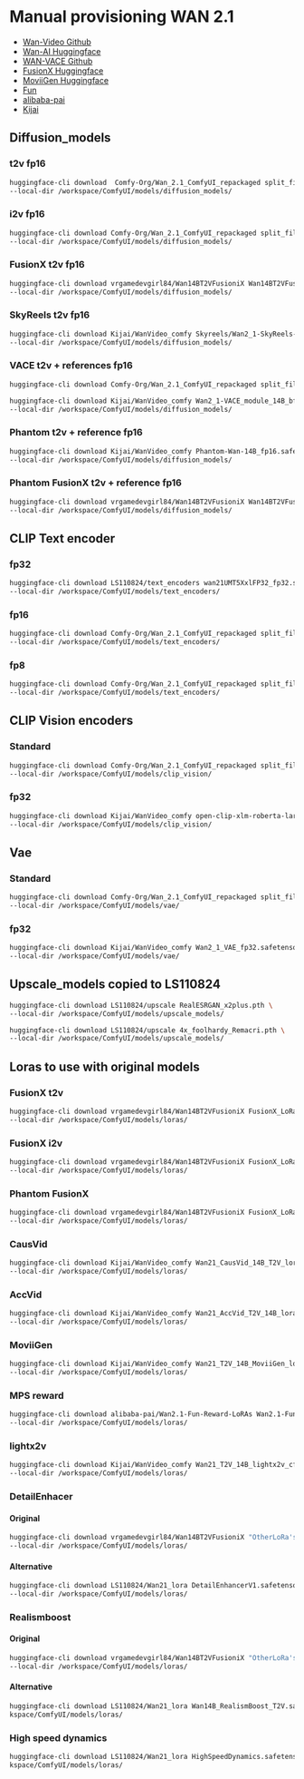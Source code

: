 # Manual provisioning WAN 2.1

- [Wan-Video Github](https://github.com/Wan-Video)
- [Wan-AI Huggingface](https://huggingface.co/Wan-AI)  
- [WAN-VACE Github](https://github.com/ali-vilab/VACE)
- [FusionX Huggingface](https://huggingface.co/vrgamedevgirl84/Wan14BT2VFusioniX)
- [MoviiGen Huggingface](https://huggingface.co/ZuluVision/MoviiGen1.1)
- [Fun](https://huggingface.co/collections/alibaba-pai/wan21-fun-v11-680f514c89fe7b4df9d44f17)
- [alibaba-pai](https://huggingface.co/collections/alibaba-pai/wan21-fun-67e4fb3b76ca01241eb7e334)
- [Kijai](https://huggingface.co/Kijai/WanVideo_comfy)

## Diffusion_models

### t2v fp16

```bash
huggingface-cli download  Comfy-Org/Wan_2.1_ComfyUI_repackaged split_files/diffusion_models/wan2.1_t2v_14B_fp16.safetensors \
--local-dir /workspace/ComfyUI/models/diffusion_models/
``` 

### i2v fp16

```bash
huggingface-cli download Comfy-Org/Wan_2.1_ComfyUI_repackaged split_files/diffusion_models/wan2.1_i2v_720p_14B_fp16.safetensors \
--local-dir /workspace/ComfyUI/models/diffusion_models/
```

### FusionX t2v fp16

```bash
huggingface-cli download vrgamedevgirl84/Wan14BT2VFusioniX Wan14BT2VFusioniX_fp16_.safetensors \
--local-dir /workspace/ComfyUI/models/diffusion_models/
```

### SkyReels t2v fp16

```bash
huggingface-cli download Kijai/WanVideo_comfy Skyreels/Wan2_1-SkyReels-V2-DF-14B-720P_fp16.safetensors \
--local-dir /workspace/ComfyUI/models/diffusion_models/
```

### VACE t2v + references fp16

```bash
huggingface-cli download Comfy-Org/Wan_2.1_ComfyUI_repackaged split_files/diffusion_models/wan2.1_vace_14B_fp16.safetensors --local-dir /workspace/ComfyUI/models/diffusion_models/
```

```bash
huggingface-cli download Kijai/WanVideo_comfy Wan2_1-VACE_module_14B_bf16.safetensors \
--local-dir /workspace/ComfyUI/models/diffusion_models/
``` 

### Phantom t2v + reference fp16

```bash
huggingface-cli download Kijai/WanVideo_comfy Phantom-Wan-14B_fp16.safetensors \
--local-dir /workspace/ComfyUI/models/diffusion_models/
```

### Phantom FusionX t2v + reference fp16

```bash
huggingface-cli download vrgamedevgirl84/Wan14BT2VFusioniX Wan14BT2VFusioniX_Phantom_fp16.safetensors \
--local-dir /workspace/ComfyUI/models/diffusion_models/
```

## CLIP Text encoder

### fp32

```bash
huggingface-cli download LS110824/text_encoders wan21UMT5XxlFP32_fp32.safetensors \
--local-dir /workspace/ComfyUI/models/text_encoders/
```

### fp16

```bash
huggingface-cli download Comfy-Org/Wan_2.1_ComfyUI_repackaged split_files/text_encoders/umt5_xxl_fp16.safetensors \
--local-dir /workspace/ComfyUI/models/text_encoders/
```

### fp8

```bash
huggingface-cli download Comfy-Org/Wan_2.1_ComfyUI_repackaged split_files/text_encoders/umt5_xxl_fp8_e4m3fn_scaled.safetensors \
--local-dir /workspace/ComfyUI/models/text_encoders/
```

## CLIP Vision encoders

### Standard

```bash
huggingface-cli download Comfy-Org/Wan_2.1_ComfyUI_repackaged split_files/clip_vision/clip_vision_h.safetensors \
--local-dir /workspace/ComfyUI/models/clip_vision/
```

### fp32

```bash
huggingface-cli download Kijai/WanVideo_comfy open-clip-xlm-roberta-large-vit-huge-14_visual_fp32.safetensors \
--local-dir /workspace/ComfyUI/models/clip_vision/
```

## Vae

### Standard

```bash
huggingface-cli download Comfy-Org/Wan_2.1_ComfyUI_repackaged split_files/vae/wan_2.1_vae.safetensors \
--local-dir /workspace/ComfyUI/models/vae/
```

### fp32

```bash
huggingface-cli download Kijai/WanVideo_comfy Wan2_1_VAE_fp32.safetensors \
--local-dir /workspace/ComfyUI/models/vae/
```

## Upscale_models copied to LS110824

```bash
huggingface-cli download LS110824/upscale RealESRGAN_x2plus.pth \
--local-dir /workspace/ComfyUI/models/upscale_models/

huggingface-cli download LS110824/upscale 4x_foolhardy_Remacri.pth \
--local-dir /workspace/ComfyUI/models/upscale_models/
```

## Loras to use with original models

### FusionX t2v

```bash
huggingface-cli download vrgamedevgirl84/Wan14BT2VFusioniX FusionX_LoRa/Wan2.1_T2V_14B_FusionX_LoRA.safetensors \
--local-dir /workspace/ComfyUI/models/loras/
```

### FusionX i2v

```bash
huggingface-cli download vrgamedevgirl84/Wan14BT2VFusioniX FusionX_LoRa/Wan2.1_I2V_14B_FusionX_LoRA.safetensors \
--local-dir /workspace/ComfyUI/models/loras/
```

### Phantom FusionX

```bash
huggingface-cli download vrgamedevgirl84/Wan14BT2VFusioniX FusionX_LoRa/Phantom_Wan_14B_FusionX_LoRA.safetensors \
--local-dir /workspace/ComfyUI/models/loras/
```

### CausVid

```bash
huggingface-cli download Kijai/WanVideo_comfy Wan21_CausVid_14B_T2V_lora_rank32_v2.safetensors \
--local-dir /workspace/ComfyUI/models/loras/
```

### AccVid

```bash
huggingface-cli download Kijai/WanVideo_comfy Wan21_AccVid_T2V_14B_lora_rank32_fp16.safetensors \
--local-dir /workspace/ComfyUI/models/loras/
```

###  MoviiGen

```bash
huggingface-cli download Kijai/WanVideo_comfy Wan21_T2V_14B_MoviiGen_lora_rank32_fp16.safetensors \
--local-dir /workspace/ComfyUI/models/loras/
```  

###  MPS reward

```bash
huggingface-cli download alibaba-pai/Wan2.1-Fun-Reward-LoRAs Wan2.1-Fun-14B-InP-MPS.safetensors \
--local-dir /workspace/ComfyUI/models/loras/
```

### lightx2v

```bash
huggingface-cli download Kijai/WanVideo_comfy Wan21_T2V_14B_lightx2v_cfg_step_distill_lora_rank32.safetensors \
--local-dir /workspace/ComfyUI/models/loras/
```

### DetailEnhacer

#### Original

```bash
huggingface-cli download vrgamedevgirl84/Wan14BT2VFusioniX "OtherLoRa's/DetailEnhancerV1.safetensors" \
--local-dir /workspace/ComfyUI/models/loras/
```

#### Alternative

```bash
huggingface-cli download LS110824/Wan21_lora DetailEnhancerV1.safetensors \
--local-dir /workspace/ComfyUI/models/loras/
```

### Realismboost

#### Original

```bash
huggingface-cli download vrgamedevgirl84/Wan14BT2VFusioniX "OtherLoRa's/Wan14B_RealismBoost.safetensors" \
--local-dir /workspace/ComfyUI/models/loras/
```

#### Alternative

```bash
huggingface-cli download LS110824/Wan21_lora Wan14B_RealismBoost_T2V.safetensors --local-dir /wor
kspace/ComfyUI/models/loras/
```

### High speed dynamics

```bash
huggingface-cli download LS110824/Wan21_lora HighSpeedDynamics.safetensors --local-dir /wor
kspace/ComfyUI/models/loras/
```